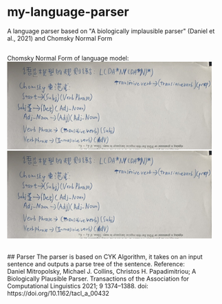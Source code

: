 # my-language-parser
A language parser based on "A biologically implausible parser" (Daniel et al., 2021) and Chomsky Normal Form
<br />
##
Chomsky Normal Form of language model:
<br/>
<img src="/assets/ChomskyNormalForm1.png">
<img src="/assets/ChomskyNormalForm1.png">
<br />

<br />
## Parser
The parser is based on CYK Algorithm, it takes on an input sentence and outputs a parse tree of the sentence. 
Reference:
<br />
Daniel Mitropolsky, Michael J. Collins, Christos H. Papadimitriou; A Biologically Plausible Parser. Transactions of the Association for Computational Linguistics 2021; 9 1374–1388. doi: https://doi.org/10.1162/tacl_a_00432
